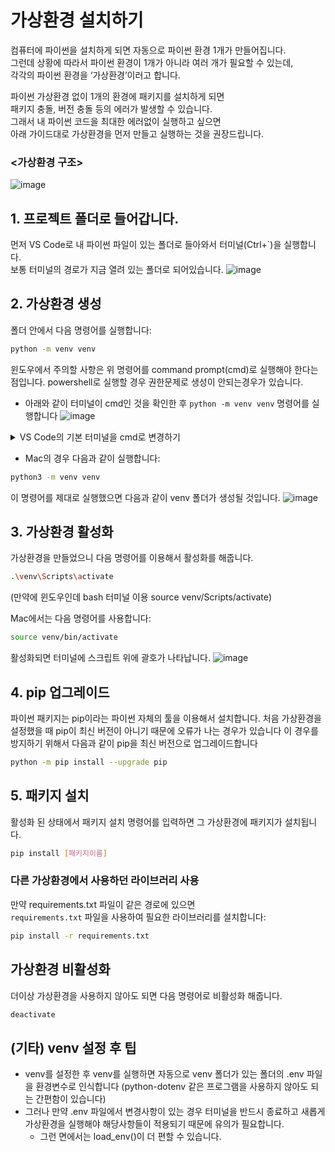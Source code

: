 # 가상환경 설치하기 

컴퓨터에 파이썬을 설치하게 되면 자동으로 파이썬 환경 1개가 만들어집니다.  
그런데 상황에 따라서 파이썬 환경이 1개가 아니라 여러 개가 필요할 수 있는데,  
각각의 파이썬 환경을 ‘가상환경’이러고 합니다. 

파이썬 가상환경 없이 1개의 환경에 패키지를 설치하게 되면  
패키지 충돌, 버전 충돌 등의 에러가 발생할 수 있습니다.  
그래서 내 파이썬 코드을 최대한 에러없이 실행하고 싶으면  
아래 가이드대로 가상환경을 먼저 만들고 실행하는 것을 권장드립니다.

### <가상환경 구조>
![image](https://github.com/user-attachments/assets/a68f40da-40c7-40ef-afda-d68ae3b91fbe)


## 1. 프로젝트 폴더로 들어갑니다.
먼저 VS Code로 내 파이썬 파일이 있는 폴더로 들아와서 터미널(Ctrl+`)을 실행합니다.  
보통 터미널의 경로가 지금 열려 있는 폴더로 되어있습니다.
![image](https://github.com/user-attachments/assets/31749776-0864-44c5-9725-eae2c3a38d23)


## 2. 가상환경 생성
폴더 안에서 다음 명령어를 실행합니다:
```bash
python -m venv venv
```

윈도우에서 주의할 사항은 위 명령어를 command prompt(cmd)로 실행해야 한다는 점입니다.
powershell로 실행할 경우 권한문제로 생성이 안되는경우가 있습니다.
- 아래와 같이 터미널이 cmd인 것을 확인한 후 `python -m venv venv` 명령어를 실행합니다 
![image](https://github.com/user-attachments/assets/491aed35-5b97-4f7e-8c17-588a7551722a)


<details>
  <summary>VS Code의 기본 터미널을 cmd로 변경하기</summary>
  
가급적이면 아래와 같은 방법으로 VS Code의 기본 터미널을 cmd로 변경하는 것을 권장드립니다.  
![image](https://github.com/user-attachments/assets/4df12f74-5104-4617-bc86-ee8f8afa8b06)
![image](https://github.com/user-attachments/assets/c542146a-e154-4101-afe4-0c5e0564f29f)

</details>



- Mac의 경우 다음과 같이 실행합니다:
```bash
python3 -m venv venv
```

이 명령어를 제대로 실행했으면 다음과 같이 venv 폴더가 생성될 것입니다.
![image](https://github.com/user-attachments/assets/15a5461e-4d84-44d3-bb87-23774bdeed8b)



## 3. 가상환경 활성화
가상환경을 만들었으니
다음 명령어를 이용해서 활성화를 해줍니다. 

```bash
.\venv\Scripts\activate
```
(만약에 윈도우인데 bash 터미널 이용  source venv/Scripts/activate)


Mac에서는 다음 명령어를 사용합니다:
```bash
source venv/bin/activate
```
활성화되면 터미널에 스크립트 위에 괄호가 나타납니다.
![image](https://github.com/user-attachments/assets/67195cde-b79e-4dbb-aa5c-5bd6b7cc00f3)


## 4. pip 업그레이드
파이썬 패키지는 pip이라는 파이썬 자체의 툴을 이용해서 설치합니다.
처음 가상환경을 설정했을 때 pip이 최신 버전이 아니기 때문에 오류가 나는 경우가 있습니다
이 경우를 방지하기 위해서 다음과 같이 pip을 최신 버전으로 업그레이드합니다
```bash
python -m pip install --upgrade pip
```



## 5. 패키지 설치
활성화 된 상태에서 패키지 설치 명령어를 입력하면 그 가상환경에 패키지가 설치됩니다.
```bash
pip install [패키지이름]
```

### 다른 가상환경에서 사용하던 라이브러리 사용
만약 requirements.txt 파일이 같은 경로에 있으면   
`requirements.txt` 파일을 사용하여 필요한 라이브러리를 설치합니다:
```bash
pip install -r requirements.txt
```

## 가상환경 비활성화
더이상 가상환경을 사용하지 않아도 되면 다음 명령어로 비활성화 해줍니다.
```bash
deactivate
```

## (기타) venv 설정 후 팁
- venv를 설정한 후 venv를 실행하면 자동으로 venv 폴더가 있는 폴더의 .env 파일을 환경변수로 인식합니다 (python-dotenv 같은 프로그램을 사용하지 않아도 되는 간편함이 있습니다)
- 그러나 만약 .env 파일에서 변경사항이 있는 경우 터미널을 반드시 종료하고 새롭게 가상환경을 실행해야 해당사항들이 적용되기 때문에 유의가 필요합니다.
    - 그런 면에서는 load_env()이 더 편할 수 있습니다.


